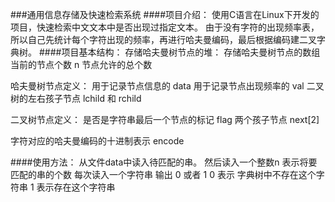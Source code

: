 ###通用信息存储及快速检索系统
####项目介绍：
使用C语言在Linux下开发的项目，快速检索中文文本中是否出现过指定文本。
由于没有字符的出现频率表，所以自己先统计每个字符出现的频率，再进行哈夫曼编码，最后根据编码建二叉字典树。
####项目基本结构：
存储哈夫曼树节点的堆：
存储哈夫曼树节点的数组
当前的节点个数  n
节点允许的总个数

哈夫曼树节点定义：
用于记录节点信息的 data
用于记录节点出现频率的 val
二叉树的左右孩子节点 lchild 和 rchild

二叉树节点定义：
是否是字符串最后一个节点的标记 flag
两个孩子节点 next[2]

字符对应的哈夫曼编码的十进制表示 encode 

####使用方法：
从文件data中读入待匹配的串。
然后读入一个整数n 表示将要匹配的串的个数
每次读入一个字符串 输出 0 或者 1 
0 表示 字典树中不存在这个字符串
1 表示存在这个字符串


